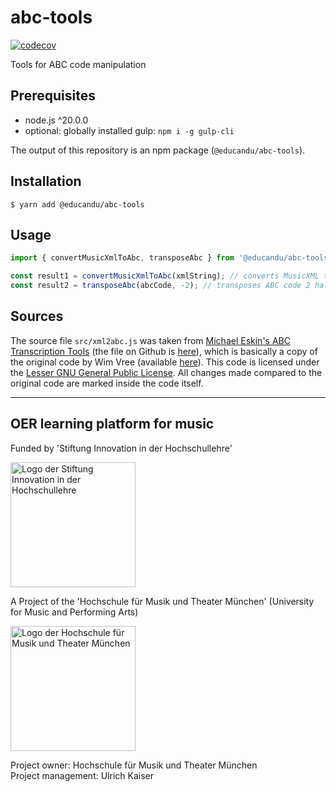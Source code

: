 # abc-tools

[![codecov](https://codecov.io/gh/educandu/abc-tools/branch/main/graph/badge.svg)](https://codecov.io/gh/educandu/abc-tools)

Tools for ABC code manipulation

## Prerequisites

* node.js ^20.0.0
* optional: globally installed gulp: `npm i -g gulp-cli`

The output of this repository is an npm package (`@educandu/abc-tools`).

## Installation

~~~
$ yarn add @educandu/abc-tools
~~~

## Usage

~~~js
import { convertMusicXmlToAbc, transposeAbc } from '@educandu/abc-tools';

const result1 = convertMusicXmlToAbc(xmlString); // converts MusicXML to ABC code
const result2 = transposeAbc(abcCode, -2); // transposes ABC code 2 half steps down
~~~

## Sources

The source file `src/xml2abc.js` was taken from [Michael Eskin's ABC Transcription Tools](https://michaeleskin.com/abctools/abctools.html) (the file on Github is [here](https://github.com/seisiuneer/abctools/blob/f1ee083350aba4ec40b9208851f47a5abdb7ad52/xml2abc.js)), which is basically a copy of the original code by Wim Vree (available [here](https://wim.vree.org/js/xml2abc-js_index.html)). This code is licensed under the [Lesser GNU General Public License](http://www.gnu.org/licenses/lgpl.html). All changes made compared to the original code are marked inside the code itself.

---

## OER learning platform for music

Funded by 'Stiftung Innovation in der Hochschullehre'

<img src="https://stiftung-hochschullehre.de/wp-content/uploads/2020/07/logo_stiftung_hochschullehre_screenshot.jpg)" alt="Logo der Stiftung Innovation in der Hochschullehre" width="200"/>

A Project of the 'Hochschule für Musik und Theater München' (University for Music and Performing Arts)

<img src="https://upload.wikimedia.org/wikipedia/commons/d/d8/Logo_Hochschule_f%C3%BCr_Musik_und_Theater_M%C3%BCnchen_.png" alt="Logo der Hochschule für Musik und Theater München" width="200"/>

Project owner: Hochschule für Musik und Theater München\
Project management: Ulrich Kaiser
